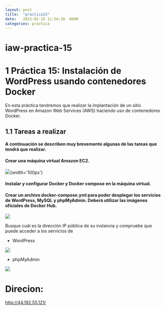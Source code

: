 ```yaml
---
layout: post
title:  "practica15"
date:   2021-02-16 11:54:38 -0600
categories: practica
---
```

# iaw-practica-15
# 1 Práctica 15: Instalación de WordPress usando contenedores Docker
En esta práctica tendremos que realizar la implantación de un sitio WordPress en Amazon Web Services (AWS) haciendo uso de contenedores Docker.

## 1.1 Tareas a realizar
#### A continuación se describen muy brevemente algunas de las tareas que tendrá que realizar.

#### Crear una máquina virtual Amazon EC2.

![](https://https://github.com/jesus2307/jesus2307.github.io/blob/master/imagen/Captura4.PNG){width='100px'}


#### Instalar y configurar Docker y Docker compose en la máquina virtual.

#### Crear un archivo docker-compose.yml para poder desplegar los servicios de WordPress, MySQL y phpMyAdmin. Deberá utilizar las imágenes oficiales de Docker Hub.

<img src="https://https://github.com/jesus2307/jesus2307.github.io/blob/master/imagen/Captura1.PNG">

Busque cuál es la dirección IP pública de su instancia y compruebe que puede acceder a los servicios de 
+ WordPress

<img src="https://https://github.com/jesus2307/jesus2307.github.io/blob/master/imagen/Captura2.PNG">

+ phpMyAdmin

<img src="https://https://github.com/jesus2307/jesus2307.github.io/blob/master/imagen/Captura3.PNG">

# Direcion: 
http://44.192.55.121/ 




